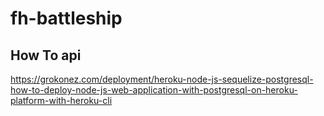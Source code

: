# fh-battleship

## How To api
https://grokonez.com/deployment/heroku-node-js-sequelize-postgresql-how-to-deploy-node-js-web-application-with-postgresql-on-heroku-platform-with-heroku-cli
